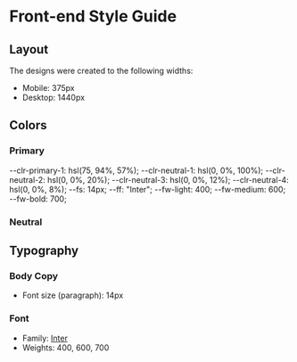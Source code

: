 # Front-end Style Guide

## Layout

The designs were created to the following widths:

- Mobile: 375px
- Desktop: 1440px

## Colors

### Primary

--clr-primary-1: hsl(75, 94%, 57%);
--clr-neutral-1: hsl(0, 0%, 100%);
--clr-neutral-2: hsl(0, 0%, 20%);
--clr-neutral-3: hsl(0, 0%, 12%);
--clr-neutral-4: hsl(0, 0%, 8%);
--fs: 14px;
--ff: "Inter";
--fw-light: 400;
--fw-medium: 600;
--fw-bold: 700;

### Neutral


## Typography

### Body Copy

- Font size (paragraph): 14px

### Font

- Family: [Inter](https://fonts.google.com/specimen/Inter)
- Weights: 400, 600, 700
